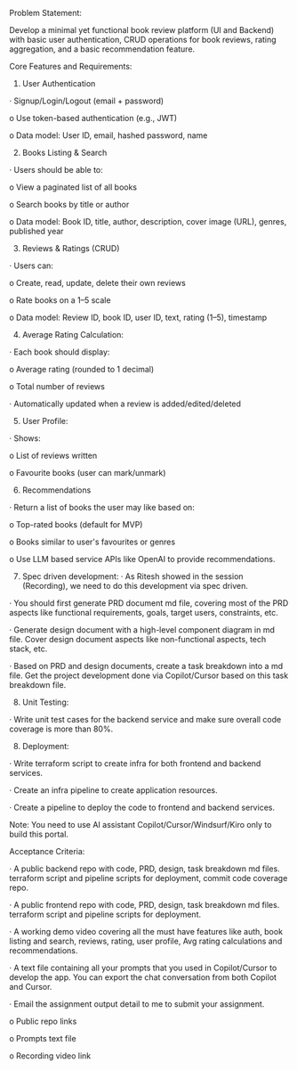 Problem Statement:

Develop a minimal yet functional book review platform (UI and Backend) with basic user authentication, CRUD operations for book reviews, rating aggregation, and a basic recommendation feature.

Core Features and Requirements:

1. User Authentication

· Signup/Login/Logout (email + password)

o Use token-based authentication (e.g., JWT)

o Data model: User ID, email, hashed password, name

2. Books Listing & Search

· Users should be able to:

o View a paginated list of all books

o Search books by title or author

o Data model: Book ID, title, author, description, cover image (URL), genres, published year

3. Reviews & Ratings (CRUD)

· Users can:

o Create, read, update, delete their own reviews

o Rate books on a 1–5 scale

o Data model: Review ID, book ID, user ID, text, rating (1–5), timestamp

4. Average Rating Calculation:

· Each book should display:

o Average rating (rounded to 1 decimal)

o Total number of reviews

· Automatically updated when a review is added/edited/deleted

5. User Profile:

· Shows:

o List of reviews written

o Favourite books (user can mark/unmark)

6. Recommendations

· Return a list of books the user may like based on:

o Top-rated books (default for MVP)

o Books similar to user's favourites or genres

o Use LLM based service APIs like OpenAI to provide recommendations.

7. Spec driven development: · As Ritesh showed in the session (Recording), we need to do this development via spec driven.

· You should first generate PRD document md file, covering most of the PRD aspects like functional requirements, goals, target users, constraints, etc.

· Generate design document with a high-level component diagram in md file. Cover design document aspects like non-functional aspects, tech stack, etc.

· Based on PRD and design documents, create a task breakdown into a md file. Get the project development done via Copilot/Cursor based on this task breakdown file.

8. Unit Testing:

· Write unit test cases for the backend service and make sure overall code coverage is more than 80%.

8. Deployment:

· Write terraform script to create infra for both frontend and backend services.

· Create an infra pipeline to create application resources.

· Create a pipeline to deploy the code to frontend and backend services.

Note: You need to use AI assistant Copilot/Cursor/Windsurf/Kiro only to build this portal.

Acceptance Criteria:

· A public backend repo with code, PRD, design, task breakdown md files. terraform script and pipeline scripts for deployment, commit code coverage repo.

· A public frontend repo with code, PRD, design, task breakdown md files. terraform script and pipeline scripts for deployment.

· A working demo video covering all the must have features like auth, book listing and search, reviews, rating, user profile, Avg rating calculations and recommendations.

· A text file containing all your prompts that you used in Copilot/Cursor to develop the app. You can export the chat conversation from both Copilot and Cursor.

· Email the assignment output detail to me to submit your assignment.

o Public repo links

o Prompts text file

o Recording video link